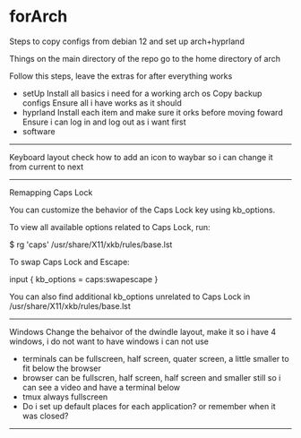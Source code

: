 # forArch
Steps to copy configs from debian 12 and set up arch+hyprland

Things on the main directory of the repo go to the home directory of arch

Follow this steps, leave the extras for after everything works
- setUp
Install all basics i need for a working arch os
Copy backup configs
Ensure all i have works as it should
- hyprland
Install each item and make sure it orks before moving foward
Ensure i can log in and log out as i want first
- software

---------
Keyboard layout
check how to add an icon to waybar so i can change it from current to next

---------
Remapping Caps Lock

You can customize the behavior of the Caps Lock key using kb_options.

To view all available options related to Caps Lock, run:

$ rg 'caps' /usr/share/X11/xkb/rules/base.lst

To swap Caps Lock and Escape:

input {
    kb_options = caps:swapescape
}

You can also find additional kb_options unrelated to Caps Lock in
/usr/share/X11/xkb/rules/base.lst

--------
Windows
Change the behaivor of the dwindle layout, make it so i have 4 windows, i do not
want to have windows i can not use
- terminals can be fullscreen, half screen, quater screen, a little smaller to
fit below the browser
- browser can be fullscren, half screen, half screen and smaller still so i can
see a video and have a terminal below
- tmux always fullscreen
- Do i set up default places for each application? or remember when it was closed?
-----
